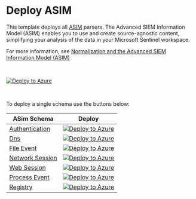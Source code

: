 # Deploy ASIM
 
This template deploys all [ASIM](https://aka.ms/AzSentinelNormalization) parsers. The Advanced SIEM Information Model (ASIM) enables you to use and create source-agnostic content, simplifying your analysis of the data in your Microsoft Sentinel workspace.

For more information, see [Normalization and the Advanced SIEM Information Model (ASIM)](https://aka.ms/AzSentinelNormalization)

<br>

[![Deploy to Azure](https://aka.ms/deploytoazurebutton)](https://portal.azure.com/#create/Microsoft.Template/uri/https%3A%2F%2Fraw.githubusercontent.com%2FAzure%2FAzure-Sentinel%2Fmaster%2FParsers%2FASim%2FASimFullDeployment.json)

<br>

To deploy a single schema use the buttons below:

| ASim Schema | Deploy |
|-------------|--------|
| [Authentication](https://github.com/Azure/Azure-Sentinel/tree/master/Parsers/ASimAuthentication) | [![Deploy to Azure](https://aka.ms/deploytoazurebutton)](https://aka.ms/AzSentinelAuthenticationARM)|
| [Dns](https://github.com/Azure/Azure-Sentinel/tree/master/Parsers/ASimDns) | [![Deploy to Azure](https://aka.ms/deploytoazurebutton)](https://aka.ms/ASimDnsARM)|
| [File Event](https://github.com/Azure/Azure-Sentinel/tree/master/Parsers/ASimFileEvent) | [![Deploy to Azure](https://aka.ms/deploytoazurebutton)](https://aka.ms/AzSentinelFileEventARM)|
| [Network Session](https://github.com/Azure/Azure-Sentinel/tree/master/Parsers/ASimNetworkSession) | [![Deploy to Azure](https://aka.ms/deploytoazurebutton)](https://aka.ms/ASimNetworkSessionARM)|
| [Web Session](https://github.com/Azure/Azure-Sentinel/tree/master/Parsers/ASimWebSession) | [![Deploy to Azure](https://aka.ms/deploytoazurebutton)](https://aka.ms/ASimWebSessionARM)|
| [Process Event](https://github.com/Azure/Azure-Sentinel/tree/master/Parsers/ASimAuthentication) | [![Deploy to Azure](https://aka.ms/deploytoazurebutton)](https://aka.ms/AzSentinelProcessEventARM)|
| [Registry](https://github.com/Azure/Azure-Sentinel/tree/master/Parsers/ASimRegistry) | [![Deploy to Azure](https://aka.ms/deploytoazurebutton)](https://aka.ms/AzSentinelRegistryARM)|





